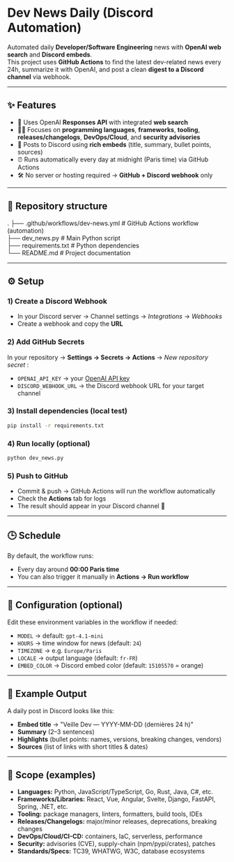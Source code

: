 # Dev News Daily (Discord Automation)

Automated daily **Developer/Software Engineering** news with **OpenAI web search** and **Discord embeds**.  
This project uses **GitHub Actions** to find the latest dev-related news every 24h, summarize it with OpenAI, and post a clean **digest to a Discord channel** via webhook.

---

## ✨ Features

- 🔎 Uses OpenAI **Responses API** with integrated **web search**  
- 🧑‍💻 Focuses on **programming languages**, **frameworks**, **tooling**, **releases/changelogs**, **DevOps/Cloud**, and **security advisories**  
- 📌 Posts to Discord using **rich embeds** (title, summary, bullet points, sources)  
- ⏰ Runs automatically every day at midnight (Paris time) via GitHub Actions  
- 🛠 No server or hosting required → **GitHub + Discord webhook** only  

---

## 📂 Repository structure
.
├── .github/workflows/dev-news.yml # GitHub Actions workflow (automation)  
├── dev_news.py # Main Python script  
├── requirements.txt # Python dependencies  
└── README.md # Project documentation  

---

## ⚙️ Setup

### 1) Create a Discord Webhook
- In your Discord server → Channel settings → *Integrations* → *Webhooks*  
- Create a webhook and copy the **URL**

### 2) Add GitHub Secrets
In your repository → **Settings → Secrets → Actions** → *New repository secret* :

- `OPENAI_API_KEY` → your [OpenAI API key](https://platform.openai.com/api-keys)  
- `DISCORD_WEBHOOK_URL` → the Discord webhook URL for your target channel  

### 3) Install dependencies (local test)
```bash
pip install -r requirements.txt
```

### 4) Run locally (optional)
```bash
python dev_news.py
```
### 5) Push to GitHub
- Commit & push → GitHub Actions will run the workflow automatically  
- Check the **Actions** tab for logs  
- The result should appear in your Discord channel 🎉

---

## 🕒 Schedule
By default, the workflow runs:
- Every day around **00:00 Paris time**  
- You can also trigger it manually in **Actions → Run workflow**

---

## 🔧 Configuration (optional)
Edit these environment variables in the workflow if needed:

- `MODEL` → default: `gpt-4.1-mini`  
- `HOURS` → time window for news (default: `24`)  
- `TIMEZONE` → e.g. `Europe/Paris`  
- `LOCALE` → output language (default: `fr-FR`)  
- `EMBED_COLOR` → Discord embed color (default: `15105570` = orange)

---

## 📸 Example Output
A daily post in Discord looks like this:

- **Embed title** → "Veille Dev — YYYY-MM-DD (dernières 24 h)"  
- **Summary** (2–3 sentences)  
- **Highlights** (bullet points: names, versions, breaking changes, vendors)  
- **Sources** (list of links with short titles & dates)

---

## 🧭 Scope (examples)
- **Languages:** Python, JavaScript/TypeScript, Go, Rust, Java, C#, etc.  
- **Frameworks/Libraries:** React, Vue, Angular, Svelte, Django, FastAPI, Spring, .NET, etc.  
- **Tooling:** package managers, linters, formatters, build tools, IDEs  
- **Releases/Changelogs:** major/minor releases, deprecations, breaking changes  
- **DevOps/Cloud/CI-CD:** containers, IaC, serverless, performance  
- **Security:** advisories (CVE), supply-chain (npm/pypi/crates), patches  
- **Standards/Specs:** TC39, WHATWG, W3C, database ecosystems

